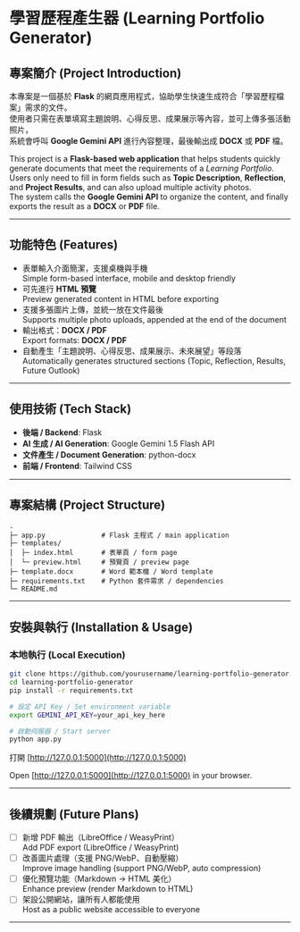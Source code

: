 # 學習歷程產生器 (Learning Portfolio Generator)

## 專案簡介 (Project Introduction)
本專案是一個基於 **Flask** 的網頁應用程式，協助學生快速生成符合「學習歷程檔案」需求的文件。  
使用者只需在表單填寫主題說明、心得反思、成果展示等內容，並可上傳多張活動照片，  
系統會呼叫 **Google Gemini API** 進行內容整理，最後輸出成 **DOCX** 或 **PDF** 檔。  

This project is a **Flask-based web application** that helps students quickly generate documents that meet the requirements of a *Learning Portfolio*.  
Users only need to fill in form fields such as **Topic Description**, **Reflection**, and **Project Results**, and can also upload multiple activity photos.  
The system calls the **Google Gemini API** to organize the content, and finally exports the result as a **DOCX** or **PDF** file.  

---

##  功能特色 (Features)
- 表單輸入介面簡潔，支援桌機與手機  
  Simple form-based interface, mobile and desktop friendly  
- 可先進行 **HTML 預覽**  
  Preview generated content in HTML before exporting  
- 支援多張圖片上傳，並統一放在文件最後  
  Supports multiple photo uploads, appended at the end of the document  
- 輸出格式：**DOCX / PDF**  
  Export formats: **DOCX / PDF**  
- 自動產生「主題說明、心得反思、成果展示、未來展望」等段落  
  Automatically generates structured sections (Topic, Reflection, Results, Future Outlook)  

---

##  使用技術 (Tech Stack)
- **後端 / Backend**: Flask  
- **AI 生成 / AI Generation**: Google Gemini 1.5 Flash API  
- **文件產生 / Document Generation**: python-docx  
- **前端 / Frontend**: Tailwind CSS  

---

## 專案結構 (Project Structure)
```
.
├─ app.py              # Flask 主程式 / main application
├─ templates/
│  ├─ index.html       # 表單頁 / form page
│  └─ preview.html     # 預覽頁 / preview page
├─ template.docx       # Word 範本檔 / Word template
├─ requirements.txt    # Python 套件需求 / dependencies
└─ README.md
```

---

## 安裝與執行 (Installation & Usage)

### 本地執行 (Local Execution)
```bash
git clone https://github.com/yourusername/learning-portfolio-generator.git
cd learning-portfolio-generator
pip install -r requirements.txt

# 設定 API Key / Set environment variable
export GEMINI_API_KEY=your_api_key_here

# 啟動伺服器 / Start server
python app.py
```
打開 [http://127.0.0.1:5000](http://127.0.0.1:5000)  

Open [http://127.0.0.1:5000](http://127.0.0.1:5000) in your browser.  

---

## 後續規劃 (Future Plans)
- [ ] 新增 PDF 輸出（LibreOffice / WeasyPrint）  
  Add PDF export (LibreOffice / WeasyPrint)  
- [ ] 改善圖片處理（支援 PNG/WebP、自動壓縮）  
  Improve image handling (support PNG/WebP, auto compression)  
- [ ] 優化預覽功能（Markdown → HTML 美化）  
  Enhance preview (render Markdown to HTML)   
- [ ] 架設公開網站，讓所有人都能使用  
  Host as a public website accessible to everyone 
---
